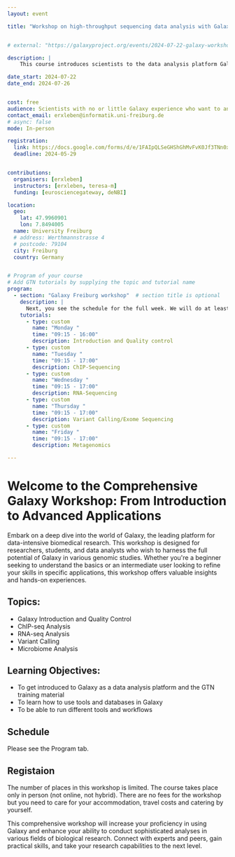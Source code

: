 ```yaml
---
layout: event

title: "Workshop on high-throughput sequencing data analysis with Galaxy"


# external: "https://galaxyproject.org/events/2024-07-22-galaxy-workshop-freiburg/"

description: |
    This course introduces scientists to the data analysis platform Galaxy. The course is a beginner course; no programming skills are required.

date_start: 2024-07-22
date_end: 2024-07-26 


cost: free 
audience: Scientists with no or little Galaxy experience who want to analyse sequencing data.
contact_email: erxleben@informatik.uni-freiburg.de
# async: false 
mode: In-person

registration:
  link: https://docs.google.com/forms/d/e/1FAIpQLSeGHShGhMvFvK0Jf3TNn0xgSMVboabWiTPfP2s3L1iDM0qTzA/viewform
  deadline: 2024-05-29


contributions:
  organisers: [erxleben]
  instructors: [erxleben, teresa-m]
  funding: [eurosciencegateway, deNBI]

location:
  geo:
    lat: 47.9960901
    lon: 7.8494005
  name: University Freiburg
  # address: Werthmannstrasse 4
  # postcode: 79104
  city: Freiburg
  country: Germany


# Program of your course
# Add GTN tutorials by supplying the topic and tutorial name
program:
  - section: "Galaxy Freiburg workshop"  # section title is optional
    description: |
      Next, you see the schedule for the full week. We will do at least one coffee break in the morning, one in the afternoon, and 1h lunch break around noon. 
    tutorials:
      - type: custom
        name: "Monday "
        time: "09:15 - 16:00"
        description: Introduction and Quality control
      - type: custom
        name: "Tuesday "
        time: "09:15 - 17:00"
        description: ChIP-Sequencing
      - type: custom
        name: "Wednesday "
        time: "09:15 - 17:00"
        description: RNA-Sequencing
      - type: custom
        name: "Thursday "
        time: "09:15 - 17:00"
        description: Variant Calling/Exome Sequencing
      - type: custom
        name: "Friday "
        time: "09:15 - 17:00"
        description: Metagenomics

---
```

# Welcome to the Comprehensive Galaxy Workshop: From Introduction to Advanced Applications

Embark on a deep dive into the world of Galaxy, the leading platform for data-intensive biomedical research. This workshop is designed for researchers, students, and data analysts who wish to
harness the full potential of Galaxy in various genomic studies. Whether you're a beginner seeking to understand the basics or an intermediate user looking to refine your skills in specific applications,
this workshop offers valuable insights and hands-on experiences.

## Topics:

- Galaxy Introduction and Quality Control
- ChIP-seq Analysis
- RNA-seq Analysis
- Variant Calling
- Microbiome Analysis


## Learning Objectives:

- To get introduced to Galaxy as a data analysis platform and the GTN training material
- To learn how to use tools and databases in Galaxy
- To be able to run different tools and workflows

## Schedule

Please see the Program tab.

## Registaion

The number of places in this workshop is limited. The course takes place only in person (not online, not hybrid). There are no fees for the workshop but you need to care for your accommodation, travel costs and catering by yourself.

This comprehensive workshop will increase your proficiency in using Galaxy and enhance your ability to conduct sophisticated analyses in various fields of biological research.
Connect with experts and peers, gain practical skills, and take your research capabilities to the next level.
